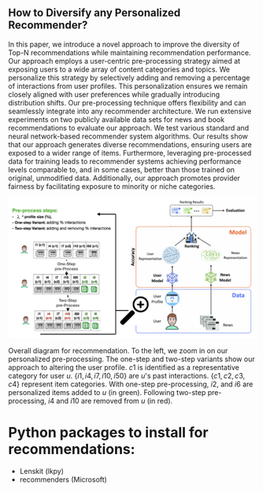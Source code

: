 ## How to Diversify any Personalized Recommender? 

In this paper, we introduce a novel approach to improve the diversity of Top-N recommendations while maintaining recommendation performance. Our approach employs a user-centric pre-processing strategy aimed at exposing users to a wide array of content categories and topics. We personalize this strategy by selectively adding and removing a percentage of interactions from user profiles. This personalization ensures we remain closely aligned with user preferences while gradually introducing distribution shifts. 
Our pre-processing technique offers flexibility and can seamlessly integrate into any recommender architecture. We run extensive experiments on two publicly available data sets for news and book recommendations to evaluate our approach. We test various standard and neural network-based recommender system algorithms.
Our results show that our approach generates diverse recommendations, ensuring users are exposed to a wider range of items. Furthermore, leveraging pre-processed data for training leads to recommender systems achieving performance levels comparable to, and in some cases, better than those trained on original, unmodified data.
Additionally, our approach promotes provider fairness by facilitating exposure to minority or niche categories. 

![diagram](diagram.png)

Overall diagram for recommendation. To the left, we zoom in on our personalized pre-processing. The one-step and two-step variants show our approach to altering the user profile. $c1$ is identified as a representative category for user $u$. $\{i1, i4, i7, i10, i50 \}$ are $u$'s past interactions. $\{c1, c2, c3, c4\}$ represent item categories. With one-step pre-processing, $i2$, and $i6$ are personalized items added to $u$ (in green). Following two-step pre-processing, $i4$ and $i10$ are removed from $u$ (in red).


# Python packages to install for recommendations:
- Lenskit (lkpy)
- recommenders (Microsoft)
